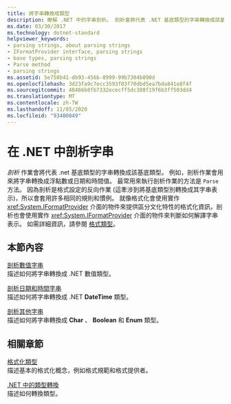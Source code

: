 ```yaml
---
title: 將字串轉換成類型
description: 瞭解 .NET 中的字串剖析。 剖析會將代表 .NET 基底類型的字串轉換成該基底類型。 剖析是格式化的反向操作。
ms.date: 03/30/2017
ms.technology: dotnet-standard
helpviewer_keywords:
- parsing strings, about parsing strings
- IFormatProvider interface, parsing strings
- base types, parsing strings
- Parse method
- parsing strings
ms.assetid: 5e758b41-db93-456b-8999-99b7304b090d
ms.openlocfilehash: 3d23fa9c7ecc3593f03f70dbd5ea7bda841e8f4f
ms.sourcegitcommit: 48466b8fb7332ececff5dc388f19f6b3ff503dd4
ms.translationtype: MT
ms.contentlocale: zh-TW
ms.lasthandoff: 11/05/2020
ms.locfileid: "93400849"
---
```

# <a name="parse-strings-in-net"></a>在 .NET 中剖析字串

*剖析* 作業會將代表 .net 基底類型的字串轉換成該基底類型。 例如，剖析作業會用來將字串轉換成浮點數或日期和時間值。 最常用來執行剖析作業的方法是 `Parse` 方法。 因為剖析是格式設定的反向作業 (這牽涉到將基底類型別轉換成其字串表示)，所以會套用許多相同的規則和慣例。 就像格式化會使用實作 <xref:System.IFormatProvider> 介面的物件來提供區分文化特性的格式化資訊，剖析也會使用實作 <xref:System.IFormatProvider> 介面的物件來判斷如何解譯字串表示。 如需詳細資訊，請參閱 [格式類型](formatting-types.md)。

## <a name="in-this-section"></a>本節內容
 [剖析數值字串](parsing-numeric.md)\
 描述如何將字串轉換成 .NET 數值類型。

 [剖析日期和時間字串](parsing-datetime.md)\
 描述如何將字串轉換成 .NET **DateTime** 類型。

 [剖析其他字串](parsing-other.md)\
 描述如何將字串轉換成 **Char** 、 **Boolean** 和 **Enum** 類型。

## <a name="related-sections"></a>相關章節
 [格式化類型](formatting-types.md)\
 描述基本的格式化概念，例如格式規範和格式提供者。

 [.NET 中的類型轉換](type-conversion.md)\
 描述如何轉換類型。
